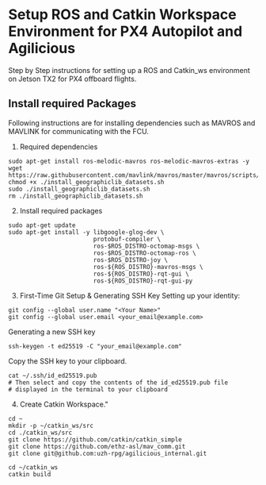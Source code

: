 # Setup ROS and Catkin Workspace Environment for PX4 Autopilot and Agilicious
Step by Step instructions for setting up a ROS and Catkin_ws environment on Jetson TX2 for PX4 offboard flights.

## Install required Packages
Following instructions are for installing dependencies such as MAVROS and MAVLINK for communicating with the FCU.

1. Required dependencies
```
sudo apt-get install ros-melodic-mavros ros-melodic-mavros-extras -y
wget https://raw.githubusercontent.com/mavlink/mavros/master/mavros/scripts/install_geographiclib_datasets.sh
chmod +x ./install_geographiclib_datasets.sh
sudo ./install_geographiclib_datasets.sh
rm ./install_geographiclib_datasets.sh
```

2. Install required packages 
```
sudo apt-get update
sudo apt-get install -y libgoogle-glog-dev \
                        protobuf-compiler \
                        ros-$ROS_DISTRO-octomap-msgs \
                        ros-$ROS_DISTRO-octomap-ros \
                        ros-$ROS_DISTRO-joy \
                        ros-${ROS_DISTRO}-mavros-msgs \
                        ros-${ROS_DISTRO}-rqt-gui \
                        ros-${ROS_DISTRO}-rqt-gui-py
```

3. First-Time Git Setup & Generating SSH Key
Setting up your identity:
```
git config --global user.name "<Your Name>"
git config --global user.email <your_email@example.com>
```
Generating a new SSH key
```
ssh-keygen -t ed25519 -C "your_email@example.com"
```
Copy the SSH key to your clipboard.
```
cat ~/.ssh/id_ed25519.pub
# Then select and copy the contents of the id_ed25519.pub file
# displayed in the terminal to your clipboard
```

4. Create Catkin Workspace."

```
cd ~
mkdir -p ~/catkin_ws/src
cd ./catkin_ws/src
git clone https://github.com/catkin/catkin_simple
git clone https://github.com/ethz-asl/mav_comm.git
git clone git@github.com:uzh-rpg/agilicious_internal.git
```

```
cd ~/catkin_ws
catkin build
```
```

